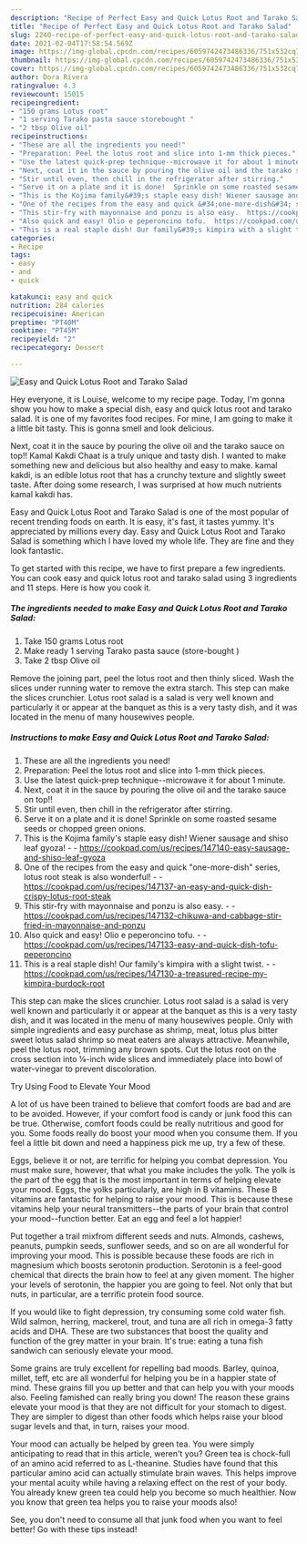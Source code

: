 ```yaml
---
description: "Recipe of Perfect Easy and Quick Lotus Root and Tarako Salad"
title: "Recipe of Perfect Easy and Quick Lotus Root and Tarako Salad"
slug: 2240-recipe-of-perfect-easy-and-quick-lotus-root-and-tarako-salad
date: 2021-02-04T17:58:54.569Z
image: https://img-global.cpcdn.com/recipes/6059742473486336/751x532cq70/easy-and-quick-lotus-root-and-tarako-salad-recipe-main-photo.jpg
thumbnail: https://img-global.cpcdn.com/recipes/6059742473486336/751x532cq70/easy-and-quick-lotus-root-and-tarako-salad-recipe-main-photo.jpg
cover: https://img-global.cpcdn.com/recipes/6059742473486336/751x532cq70/easy-and-quick-lotus-root-and-tarako-salad-recipe-main-photo.jpg
author: Dora Rivera
ratingvalue: 4.3
reviewcount: 15015
recipeingredient:
- "150 grams Lotus root"
- "1 serving Tarako pasta sauce storebought "
- "2 tbsp Olive oil"
recipeinstructions:
- "These are all the ingredients you need!"
- "Preparation: Peel the lotus root and slice into 1-mm thick pieces."
- "Use the latest quick-prep technique--microwave it for about 1 minute."
- "Next, coat it in the sauce by pouring the olive oil and the tarako sauce on top!!"
- "Stir until even, then chill in the refrigerator after stirring."
- "Serve it on a plate and it is done!  Sprinkle on some roasted sesame seeds or chopped green onions."
- "This is the Kojima family&#39;s staple easy dish! Wiener sausage and shiso leaf gyoza!  https://cookpad.com/us/recipes/147140-easy-sausage-and-shiso-leaf-gyoza"
- "One of the recipes from the easy and quick &#34;one-more-dish&#34; series, lotus root steak is also wonderful!  https://cookpad.com/us/recipes/147137-an-easy-and-quick-dish-crispy-lotus-root-steak"
- "This stir-fry with mayonnaise and ponzu is also easy.  https://cookpad.com/us/recipes/147132-chikuwa-and-cabbage-stir-fried-in-mayonnaise-and-ponzu"
- "Also quick and easy! Olio e peperoncino tofu.  https://cookpad.com/us/recipes/147133-easy-and-quick-dish-tofu-peperoncino"
- "This is a real staple dish! Our family&#39;s kimpira with a slight twist.  https://cookpad.com/us/recipes/147130-a-treasured-recipe-my-kimpira-burdock-root"
categories:
- Recipe
tags:
- easy
- and
- quick

katakunci: easy and quick 
nutrition: 284 calories
recipecuisine: American
preptime: "PT40M"
cooktime: "PT45M"
recipeyield: "2"
recipecategory: Dessert

---
```



![Easy and Quick Lotus Root and Tarako Salad](https://img-global.cpcdn.com/recipes/6059742473486336/751x532cq70/easy-and-quick-lotus-root-and-tarako-salad-recipe-main-photo.jpg)

Hey everyone, it is Louise, welcome to my recipe page. Today, I'm gonna show you how to make a special dish, easy and quick lotus root and tarako salad. It is one of my favorites food recipes. For mine, I am going to make it a little bit tasty. This is gonna smell and look delicious.

Next, coat it in the sauce by pouring the olive oil and the tarako sauce on top!! Kamal Kakdi Chaat is a truly unique and tasty dish. I wanted to make something new and delicious but also healthy and easy to make. kamal kakdi, is an edible lotus root that has a crunchy texture and slightly sweet taste. After doing some research, I was surprised at how much nutrients kamal kakdi has.

Easy and Quick Lotus Root and Tarako Salad is one of the most popular of recent trending foods on earth. It is easy, it's fast, it tastes yummy. It's appreciated by millions every day. Easy and Quick Lotus Root and Tarako Salad is something which I have loved my whole life. They are fine and they look fantastic.


To get started with this recipe, we have to first prepare a few ingredients. You can cook easy and quick lotus root and tarako salad using 3 ingredients and 11 steps. Here is how you cook it.

<!--inarticleads1-->

##### The ingredients needed to make Easy and Quick Lotus Root and Tarako Salad:

1. Take 150 grams Lotus root
1. Make ready 1 serving Tarako pasta sauce (store-bought )
1. Take 2 tbsp Olive oil


Remove the joining part, peel the lotus root and then thinly sliced. Wash the slices under running water to remove the extra starch. This step can make the slices crunchier. Lotus root salad is a salad is very well known and particularly it or appear at the banquet as this is a very tasty dish, and it was located in the menu of many housewives people. 

<!--inarticleads2-->

##### Instructions to make Easy and Quick Lotus Root and Tarako Salad:

1. These are all the ingredients you need!
1. Preparation: Peel the lotus root and slice into 1-mm thick pieces.
1. Use the latest quick-prep technique--microwave it for about 1 minute.
1. Next, coat it in the sauce by pouring the olive oil and the tarako sauce on top!!
1. Stir until even, then chill in the refrigerator after stirring.
1. Serve it on a plate and it is done!  Sprinkle on some roasted sesame seeds or chopped green onions.
1. This is the Kojima family&#39;s staple easy dish! Wiener sausage and shiso leaf gyoza! -  - https://cookpad.com/us/recipes/147140-easy-sausage-and-shiso-leaf-gyoza
1. One of the recipes from the easy and quick &#34;one-more-dish&#34; series, lotus root steak is also wonderful! -  - https://cookpad.com/us/recipes/147137-an-easy-and-quick-dish-crispy-lotus-root-steak
1. This stir-fry with mayonnaise and ponzu is also easy. -  - https://cookpad.com/us/recipes/147132-chikuwa-and-cabbage-stir-fried-in-mayonnaise-and-ponzu
1. Also quick and easy! Olio e peperoncino tofu. -  - https://cookpad.com/us/recipes/147133-easy-and-quick-dish-tofu-peperoncino
1. This is a real staple dish! Our family&#39;s kimpira with a slight twist. -  - https://cookpad.com/us/recipes/147130-a-treasured-recipe-my-kimpira-burdock-root


This step can make the slices crunchier. Lotus root salad is a salad is very well known and particularly it or appear at the banquet as this is a very tasty dish, and it was located in the menu of many housewives people. Only with simple ingredients and easy purchase as shrimp, meat, lotus plus bitter sweet lotus salad shrimp so meat eaters are always attractive. Meanwhile, peel the lotus root, trimming any brown spots. Cut the lotus root on the cross section into ⅛-inch wide slices and immediately place into bowl of water-vinegar to prevent discoloration. 

Try Using Food to Elevate Your Mood


A lot of us have been trained to believe that comfort foods are bad and are to be avoided. However, if your comfort food is candy or junk food this can be true. Otherwise, comfort foods could be really nutritious and good for you. Some foods really do boost your mood when you consume them. If you feel a little bit down and need a happiness pick me up, try a few of these.

Eggs, believe it or not, are terrific for helping you combat depression. You must make sure, however, that what you make includes the yolk. The yolk is the part of the egg that is the most important in terms of helping elevate your mood. Eggs, the yolks particularly, are high in B vitamins. These B vitamins are fantastic for helping to raise your mood. This is because these vitamins help your neural transmitters--the parts of your brain that control your mood--function better. Eat an egg and feel a lot happier!

Put together a trail mixfrom different seeds and nuts. Almonds, cashews, peanuts, pumpkin seeds, sunflower seeds, and so on are all wonderful for improving your mood. This is possible because these foods are rich in magnesium which boosts serotonin production. Serotonin is a feel-good chemical that directs the brain how to feel at any given moment. The higher your levels of serotonin, the happier you are going to feel. Not only that but nuts, in particular, are a terrific protein food source.

If you would like to fight depression, try consuming some cold water fish. Wild salmon, herring, mackerel, trout, and tuna are all rich in omega-3 fatty acids and DHA. These are two substances that boost the quality and function of the grey matter in your brain. It's true: eating a tuna fish sandwich can seriously elevate your mood. 

Some grains are truly excellent for repelling bad moods. Barley, quinoa, millet, teff, etc are all wonderful for helping you be in a happier state of mind. These grains fill you up better and that can help you with your moods also. Feeling famished can really bring you down! The reason these grains elevate your mood is that they are not difficult for your stomach to digest. They are simpler to digest than other foods which helps raise your blood sugar levels and that, in turn, raises your mood.

Your mood can actually be helped by green tea. You were simply anticipating to read that in this article, weren't you? Green tea is chock-full of an amino acid referred to as L-theanine. Studies have found that this particular amino acid can actually stimulate brain waves. This helps improve your mental acuity while having a relaxing effect on the rest of your body. You already knew green tea could help you become so much healthier. Now you know that green tea helps you to raise your moods also!

See, you don't need to consume all that junk food when you want to feel better! Go  with  these tips  instead!

